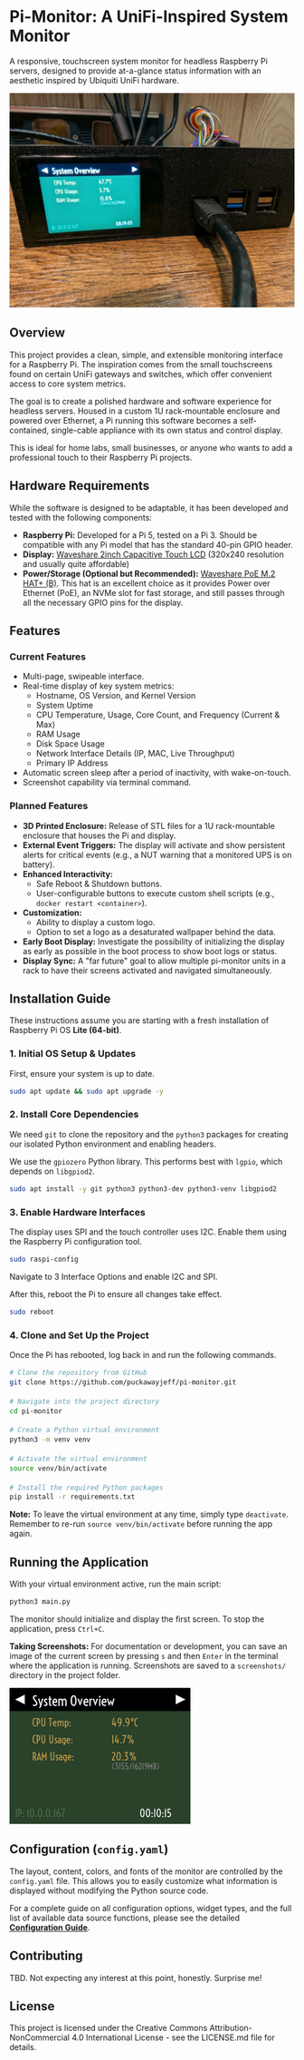 # **Pi-Monitor: A UniFi-Inspired System Monitor**

A responsive, touchscreen system monitor for headless Raspberry Pi servers, designed to provide at-a-glance status information with an aesthetic inspired by Ubiquiti UniFi hardware.

![A photo of the running monitor in its 1U rack enclosure](./assets/images/monitor-in-rack.jpg)

## **Overview**

This project provides a clean, simple, and extensible monitoring interface for a Raspberry Pi. The inspiration comes from the small touchscreens found on certain UniFi gateways and switches, which offer convenient access to core system metrics.

The goal is to create a polished hardware and software experience for headless servers. Housed in a custom 1U rack-mountable enclosure and powered over Ethernet, a Pi running this software becomes a self-contained, single-cable appliance with its own status and control display.

This is ideal for home labs, small businesses, or anyone who wants to add a professional touch to their Raspberry Pi projects.

## **Hardware Requirements**

While the software is designed to be adaptable, it has been developed and tested with the following components:

* **Raspberry Pi:** Developed for a Pi 5, tested on a Pi 3\. Should be compatible with any Pi model that has the standard 40-pin GPIO header.  
* **Display:** [Waveshare 2inch Capacitive Touch LCD](https://www.waveshare.com/wiki/2inch_Capacitive_Touch_LCD) (320x240 resolution and usually quite affordable)  
* **Power/Storage (Optional but Recommended):** [Waveshare PoE M.2 HAT+ (B)](https://www.google.com/search?q=https://www.waveshare.com/wiki/PoE_M.2_HAT%2B_\(B\)). This hat is an excellent choice as it provides Power over Ethernet (PoE), an NVMe slot for fast storage, and still passes through all the necessary GPIO pins for the display.

## **Features**

### **Current Features**

*   Multi-page, swipeable interface.
*   Real-time display of key system metrics:
    *   Hostname, OS Version, and Kernel Version
    *   System Uptime
    *   CPU Temperature, Usage, Core Count, and Frequency (Current & Max)
    *   RAM Usage
    *   Disk Space Usage
    *   Network Interface Details (IP, MAC, Live Throughput)
    *   Primary IP Address
*   Automatic screen sleep after a period of inactivity, with wake-on-touch.
*   Screenshot capability via terminal command.

### **Planned Features**

* **3D Printed Enclosure:** Release of STL files for a 1U rack-mountable enclosure that houses the Pi and display.  
* **External Event Triggers:** The display will activate and show persistent alerts for critical events (e.g., a NUT warning that a monitored UPS is on battery).  
* **Enhanced Interactivity:**  
  * Safe Reboot & Shutdown buttons.  
  * User-configurable buttons to execute custom shell scripts (e.g., `docker restart <container>`).  
* **Customization:**  
  * Ability to display a custom logo.  
  * Option to set a logo as a desaturated wallpaper behind the data.  
* **Early Boot Display:** Investigate the possibility of initializing the display as early as possible in the boot process to show boot logs or status.  
* **Display Sync:** A "far future" goal to allow multiple pi-monitor units in a rack to have their screens activated and navigated simultaneously.

## **Installation Guide**

These instructions assume you are starting with a fresh installation of Raspberry Pi OS **Lite (64-bit)**.

### **1\. Initial OS Setup & Updates**

First, ensure your system is up to date.

```bash
sudo apt update && sudo apt upgrade -y
```

### **2\. Install Core Dependencies**

We need `git` to clone the repository and the `python3` packages for creating our isolated Python environment and enabling headers. 

We use the `gpiozero` Python library. This performs best with `lgpio`, which depends on `libgpiod2`.

```bash
sudo apt install -y git python3 python3-dev python3-venv libgpiod2
```

### **3\. Enable Hardware Interfaces**

The display uses SPI and the touch controller uses I2C. Enable them using the Raspberry Pi configuration tool.

```bash
sudo raspi-config
```

Navigate to 3 Interface Options and enable I2C and SPI.

After this, reboot the Pi to ensure all changes take effect.

```bash
sudo reboot
```

### **4\. Clone and Set Up the Project**

Once the Pi has rebooted, log back in and run the following commands.

```bash
# Clone the repository from GitHub  
git clone https://github.com/puckawayjeff/pi-monitor.git

# Navigate into the project directory  
cd pi-monitor

# Create a Python virtual environment  
python3 -m venv venv

# Activate the virtual environment  
source venv/bin/activate

# Install the required Python packages  
pip install -r requirements.txt
```

**Note:** To leave the virtual environment at any time, simply type `deactivate`. Remember to re-run `source venv/bin/activate` before running the app again.

## **Running the Application**

With your virtual environment active, run the main script:

```bash
python3 main.py
```

The monitor should initialize and display the first screen. To stop the application, press `Ctrl+C`.

**Taking Screenshots:** For documentation or development, you can save an image of the current screen by pressing `s` and then `Enter` in the terminal where the application is running. Screenshots are saved to a `screenshots/` directory in the project folder.

![A screenshot of the default main screen](./assets/images/screenshot-main.png)

## **Configuration (`config.yaml`)**

The layout, content, colors, and fonts of the monitor are controlled by the `config.yaml` file. This allows you to easily customize what information is displayed without modifying the Python source code.

For a complete guide on all configuration options, widget types, and the full list of available data source functions, please see the detailed **[Configuration Guide](./docs/CONFIGURATION.md)**.

## **Contributing**

TBD. Not expecting any interest at this point, honestly. Surprise me!

## **License**

This project is licensed under the Creative Commons Attribution-NonCommercial 4.0 International License - see the LICENSE.md file for details.

